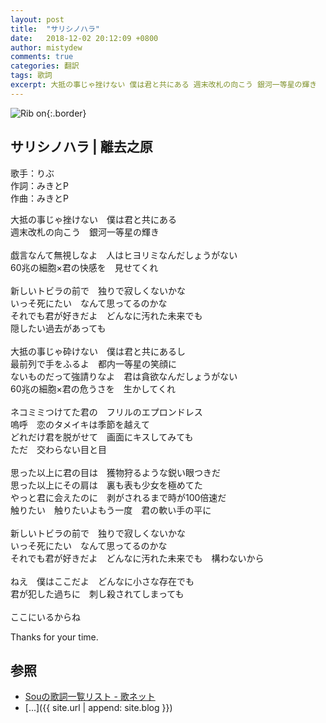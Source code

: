 ```yaml
---
layout: post
title:  "サリシノハラ"
date:   2018-12-02 20:12:09 +0800
author: mistydew
comments: true
categories: 翻訳
tags: 歌詞
excerpt: 大抵の事じゃ挫けない 僕は君と共にある 週末改札の向こう 銀河一等星の輝き
---
```

![Rib on](https://raw.githubusercontent.com/mistydew/misc/master/cover/Rib%20on.jpg){:.border}

## サリシノハラ | 離去之原

歌手：りぶ<br>
作詞：みきとP<br>
作曲：みきとP

大抵の事じゃ挫けない　僕は君と共にある<br>
週末改札の向こう　銀河一等星の輝き<br>
<br>
戯言なんて無視しなよ　人はヒヨリミなんだしょうがない<br>
60兆の細胞×君の快感を　見せてくれ<br>
<br>
新しいトビラの前で　独りで寂しくないかな<br>
いっそ死にたい　なんて思ってるのかな<br>
それでも君が好きだよ　どんなに汚れた未来でも<br>
隠したい過去があっても<br>
<br>
大抵の事じゃ砕けない　僕は君と共にあるし<br>
最前列で手をふるよ　都内一等星の笑顔に<br>
ないものだって強請りなよ　君は貪欲なんだしょうがない<br>
60兆の細胞×君の危うさを　生かしてくれ<br>
<br>
ネコミミつけてた君の　フリルのエプロンドレス<br>
嗚呼　恋のタメイキは季節を越えて<br>
どれだけ君を脱がせて　画面にキスしてみても<br>
ただ　交わらない目と目<br>
<br>
思った以上に君の目は　獲物狩るような鋭い眼つきだ<br>
思った以上にその肩は　裏も表も少女を極めてた<br>
やっと君に会えたのに　剥がされるまで時が100倍速だ<br>
触りたい　触りたいよもう一度　君の軟い手の平に<br>
<br>
新しいトビラの前で　独りで寂しくないかな<br>
いっそ死にたい　なんて思ってるのかな<br>
それでも君が好きだよ　どんなに汚れた未来でも　構わないから<br>
<br>
ねえ　僕はここだよ　どんなに小さな存在でも<br>
君が犯した過ちに　刺し殺されてしまっても<br>
<br>
ここにいるからね

Thanks for your time.

## 参照
* [Souの歌詞一覧リスト - 歌ネット](https://www.uta-net.com/artist/22207)
* [...]({{ site.url | append: site.blog }})
